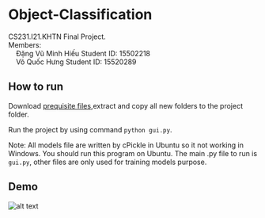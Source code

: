 # Object-Classification
CS231.I21.KHTN Final Project.  
Members:   
&nbsp;&nbsp;&nbsp;&nbsp;Đặng Vũ Minh Hiếu Student ID: 15502218  
&nbsp;&nbsp;&nbsp;&nbsp;Võ Quốc Hưng      Student ID: 15520289
## How to run
Download [prequisite files](https://drive.google.com/file/d/1YNqj3S_DSGbWRWcOJH38-Dfvk4j2gDOt/view?usp=sharing),extract and copy all new folders to the project folder.
  
Run the project by using command `python gui.py`.
  
Note: All models file are written by cPickle in Ubuntu so it not working in Windows. You should run this program on Ubuntu. The main .py file to run is `gui.py`, other files are only used for training models purpose.

## Demo
![alt text](https://github.com/dantevergil304/Object-Classification/blob/master/demo/index.png)
